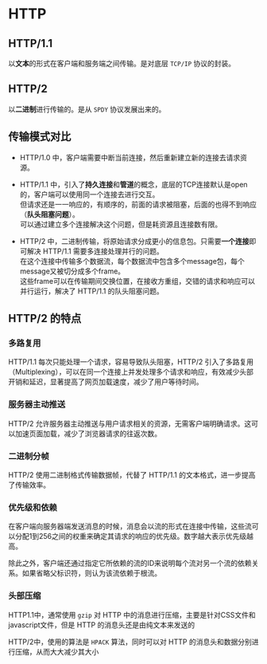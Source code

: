 # HTTP

## HTTP/1.1

以**文本**的形式在客户端和服务端之间传输。是对底层 `TCP/IP` 协议的封装。

## HTTP/2

以**二进制**进行传输的。是从 `SPDY` 协议发展出来的。

## 传输模式对比

- HTTP/1.0 中，客户端需要中断当前连接，然后重新建立新的连接去请求资源。  

- HTTP/1.1 中，引入了**持久连接**和**管道**的概念，底层的TCP连接默认是open的，客户端可以使用同一个连接去进行交互。  
但请求还是一一响应的，有顺序的，前面的请求被阻塞，后面的也得不到响应（**队头阻塞问题**）。  
可以通过建立多个连接解决这个问题，但是耗资源且连接数有限。

- HTTP/2 中，二进制传输，将原始请求分成更小的信息包。只需要**一个连接**即可解决 HTTP/1.1 需要多连接处理并行的问题。  
在这个连接中传输多个数据流，每个数据流中包含多个message包，每个message又被切分成多个frame。  
这些frame可以在传输期间交换位置，在接收方重组，交错的请求和响应可以并行运行，解决了 HTTP/1.1 的队头阻塞问题。

## HTTP/2 的特点

### 多路复用

HTTP/1.1 每次只能处理一个请求，容易导致队头阻塞，HTTP/2 引入了多路复用（Multiplexing），可以在同一个连接上并发处理多个请求和响应，有效减少头部开销和延迟，显著提高了网页加载速度，减少了用户等待时间。

### 服务器主动推送

HTTP/2 允许服务器主动推送与用户请求相关的资源，无需客户端明确请求。这可以加速页面加载，减少了浏览器请求的往返次数。

### 二进制分帧

HTTP/2 使用二进制格式传输数据帧，代替了 HTTP/1.1 的文本格式，进一步提高了传输效率。

### 优先级和依赖

在客户端向服务器端发送消息的时候，消息会以流的形式在连接中传输，这些流可以分配1到256之间的权重来确定其请求的响应的优先级。数字越大表示优先级越高。   

除此之外，客户端还通过指定它所依赖的流的ID来说明每个流对另一个流的依赖关系。如果省略父标识符，则认为该流依赖于根流。

### 头部压缩

HTTP1.1中，通常使用 `gzip` 对 HTTP 中的消息进行压缩，主要是针对CSS文件和javascript文件，但是 HTTP 的消息头还是由纯文本来发送的

HTTP/2中，使用的算法是 `HPACK` 算法，同时可以对 HTTP 的消息头和数据分别进行压缩，从而大大减少其大小
